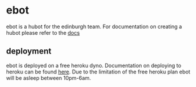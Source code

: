# ebot
ebot is a hubot for the edinburgh team. For documentation on creating a hubot please refer to the [docs](https://hubot.github.com/docs/)

## deployment 
ebot is deployed on a free heroku dyno. Documentation on deploying to heroku can be found [here](https://hubot.github.com/docs/deploying/heroku/).
Due to the limitation of the free heroku plan ebot will be asleep between 10pm-6am.
